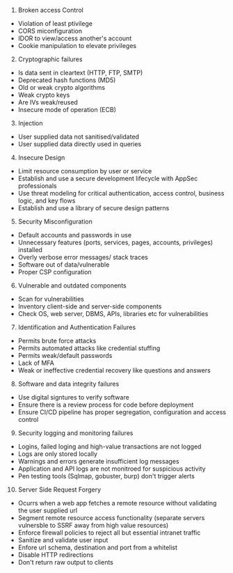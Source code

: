 1. Broken access Control
 * Violation of least ptivilege
 * CORS miconfiguration
 * IDOR to view/access another's account
 * Cookie manipulation to elevate privileges

2. Cryptographic failures
 * Is data sent in cleartext (HTTP, FTP, SMTP)
 * Deprecated hash functions (MD5)
 * Old or weak crypto algorithms
 * Weak crypto keys
 * Are IVs weak/reused 
 * Insecure mode of operation (ECB)

3. Injection
 * User supplied data not sanitised/validated
 * User supplied data directly used in queries

4. Insecure Design
 * Limit resource consumption by user or service
 * Establish and use a secure development lifecycle with AppSec professionals
 * Use threat modeling for critical authentication, access control, business logic, and key flows
 * Establish and use a library of secure design patterns

5. Security Misconfiguration
 * Default accounts and passwords in use
 * Unnecessary features (ports, services, pages, accounts, privileges) installed
 * Overly verbose error messages/ stack traces
 * Software out of data/vulnerable
 * Proper CSP configuration

6. Vulnerable and outdated components
 * Scan for vulnerabilities
 * Inventory client-side and server-side components
 * Check OS, web server, DBMS, APIs, libraries etc for vulnerabilities

7. Identification and Authentication Failures
 * Permits brute force attacks
 * Permits automated attacks like credential stuffing
 * Permits weak/default passwords
 * Lack of MFA
 * Weak or ineffective credential recovery like questions and answers

8. Software and data integrity failures
 * Use digital signtures to verify software
 * Ensure there is a review process for code before deployment
 * Ensure CI/CD pipeline has proper segregation, configuration and access control

9. Security logging and monitoring failures
 * Logins, failed loging and high-value transactions are not logged
 * Logs are only stored locally
 * Warnings and errors generate insufficient log messages
 * Application and API logs are not monitroed for suspicious activity
 * Pen testing tools (Sqlmap, gobuster, burp) don't trigger alerts

10. Server Side Request Forgery
 * Ocurrs when a web app fetches a remote resource without validating the user supplied url
 * Segment remote resource access functionality (separate servers vulnersble to SSRF away from high value resources)
 * Enforce firewall policies to reject all but essential intranet traffic
 * Sanitize and validate user input
 * Enfore url schema, destination and port from a whitelist
 * Disable HTTP redirections
 * Don't return raw output to clients
